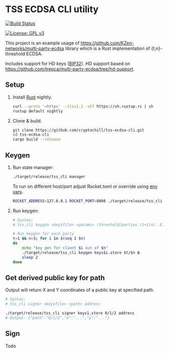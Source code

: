 # TSS ECDSA CLI utility

[![Build Status](https://travis-ci.com/cryptochill/tss-ecdsa-cli.svg?branch=master)](https://travis-ci.com/cryptochill/tss-ecdsa-cli.svg?branch=master)

[![License: GPL v3](https://img.shields.io/badge/License-GPL%20v3-blue.svg)](https://www.gnu.org/licenses/gpl-3.0)

This project is an example usage of https://github.com/KZen-networks/multi-party-ecdsa library which is a Rust implementation of {t,n}-threshold ECDSA. 

Includes support for HD keys ([BIP32](https://github.com/bitcoin/bips/blob/master/bip-0032.mediawiki)). HD support based on https://github.com/trepca/multi-party-ecdsa/tree/hd-support.

## Setup

1.  Install [Rust](https://rustup.rs/) nightly.

    ```sh
    curl --proto '=https' --tlsv1.2 -sSf https://sh.rustup.rs | sh
    rustup default nightly
    ``` 

2. Clone & build.

    ```sh
    git clone https://github.com/cryptochill/tss-ecdsa-cli.git 
    cd tss-ecdsa-cli
    cargo build --release
    ```

## Keygen

1. Run state manager:

    ```sh 
    ./target/release/tss_cli manager
    ```
   
    To run on different host/port adjust Rocket.toml or override using [env vars](https://api.rocket.rs/v0.4/rocket/config/index.html#environment-variables). 
    ```sh
    ROCKET_ADDRESS=127.0.0.1 ROCKET_PORT=8008 ./target/release/tss_cli
    ```

2. Run keygen:

    ```sh
    # Syntax:
    # tss_cli keygen <keysfile> <params> (threshold/parties (t+1/n). E.g. 1/3 for 2 of 3)
   
    # Run keygen for each party
    t=1 && n=3; for i in $(seq 1 $n)
    do
        echo "key gen for client $i out of $n"
        ./target/release/tss_cli keygen keys$i.store $t/$n &
        sleep 2
    done
    ```

## Get derived public key for path

Output will return X and Y coordinates of a public key at specified path.

```sh
# Syntax:
# tss_cli signer <keysfile> <path> address

./target/release/tss_cli signer keys1.store 0/1/2 address
# Output: {"path":"0/1/2","x":"...","y":"..."}
```

Sign
----

Todo

